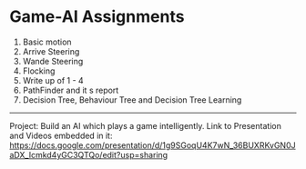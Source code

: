 # Game-AI Assignments
1. Basic motion
2. Arrive Steering
3. Wande Steering
4. Flocking
5. Write up of 1 - 4
6. PathFinder and it s report
7. Decision Tree, Behaviour Tree and Decision Tree Learning 


*************************************************************
Project:  Build an AI which plays a game intelligently.
Link to Presentation and Videos embedded in it:
https://docs.google.com/presentation/d/1g9SGoqU4K7wN_36BUXRKvGN0JaDX_Icmkd4yGC3QTQo/edit?usp=sharing
